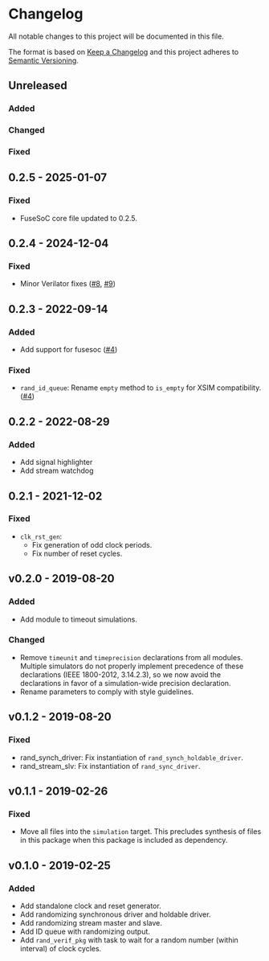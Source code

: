 # Changelog
All notable changes to this project will be documented in this file.

The format is based on [Keep a Changelog](http://keepachangelog.com/en/1.0.0/)
and this project adheres to [Semantic Versioning](http://semver.org/spec/v2.0.0.html).


## Unreleased

### Added

### Changed

### Fixed

## 0.2.5 - 2025-01-07

### Fixed
- FuseSoC core file updated to 0.2.5.

## 0.2.4 - 2024-12-04

### Fixed
- Minor Verilator fixes ([#8](https://github.com/pulp-platform/common_verification/pull/8), [#9](https://github.com/pulp-platform/common_verification/pull/9))

## 0.2.3 - 2022-09-14

### Added
- Add support for fusesoc ([#4](https://github.com/pulp-platform/common_verification/pull/4))

### Fixed
- `rand_id_queue`: Rename `empty` method to `is_empty` for XSIM compatibility. ([#4](https://github.com/pulp-platform/common_verification/pull/4))

## 0.2.2 - 2022-08-29

### Added
- Add signal highlighter
- Add stream watchdog

## 0.2.1 - 2021-12-02

### Fixed
- `clk_rst_gen`:
  - Fix generation of odd clock periods.
  - Fix number of reset cycles.


## v0.2.0 - 2019-08-20

### Added
- Add module to timeout simulations.

### Changed
- Remove `timeunit` and `timeprecision` declarations from all modules.  Multiple simulators do not
  properly implement precedence of these declarations (IEEE 1800-2012, 3.14.2.3), so we now avoid
  the declarations in favor of a simulation-wide precision declaration.
- Rename parameters to comply with style guidelines.


## v0.1.2 - 2019-08-20

### Fixed
- rand_synch_driver: Fix instantiation of `rand_synch_holdable_driver`.
- rand_stream_slv: Fix instantiation of `rand_sync_driver`.


## v0.1.1 - 2019-02-26

### Fixed
- Move all files into the `simulation` target. This precludes synthesis of files in this package
  when this package is included as dependency.


## v0.1.0 - 2019-02-25

### Added
- Add standalone clock and reset generator.
- Add randomizing synchronous driver and holdable driver.
- Add randomizing stream master and slave.
- Add ID queue with randomizing output.
- Add `rand_verif_pkg` with task to wait for a random number (within interval) of clock cycles.
